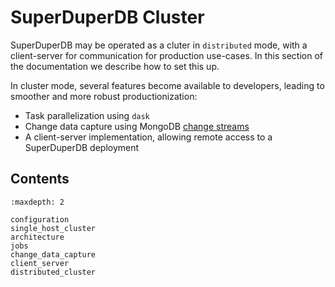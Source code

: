 # SuperDuperDB Cluster

SuperDuperDB may be operated as a cluter in `distributed` mode, with a client-server
for communication for production use-cases.
In this section of the documentation we describe how to set this up.

In cluster mode, several features become available to developers, 
leading to smoother and more robust productionization:

- Task parallelization using `dask`
- Change data capture using MongoDB [change streams](https://www.mongodb.com/docs/manual/changeStreams/)
- A client-server implementation, allowing remote access to a SuperDuperDB deployment

## Contents

```{toctree}
:maxdepth: 2

configuration
single_host_cluster
architecture
jobs
change_data_capture
client_server
distributed_cluster
```
